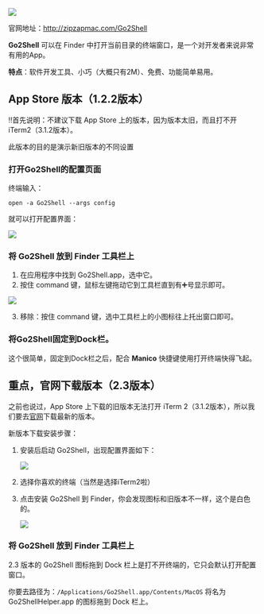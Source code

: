 ![](http://upload-images.jianshu.io/upload_images/2648731-a87cc05949b9baf5.jpg?imageMogr2/auto-orient/strip%7CimageView2/2/w/1240)

官网地址：http://zipzapmac.com/Go2Shell

**Go2Shell** 可以在 Finder 中打开当前目录的终端窗口，是一个对开发者来说非常有用的App。

**特点**：软件开发工具、小巧（大概只有2M）、免费、功能简单易用。



## App Store 版本（1.2.2版本） 

‼️首先说明：不建议下载 App Store 上的版本，因为版本太旧，而且打不开 iTerm2（3.1.2版本）。

此版本的目的是演示新旧版本的不同设置



### 打开Go2Shell的配置页面

终端输入：

```shell
open -a Go2Shell --args config
```

就可以打开配置界面：

![](http://upload-images.jianshu.io/upload_images/2648731-e790bfb03db45652.jpg?imageMogr2/auto-orient/strip%7CimageView2/2/w/1240)



### 将 Go2Shell 放到 Finder 工具栏上

1. 在应用程序中找到 Go2Shell.app，选中它。
2. 按住 command 键，鼠标左键拖动它到工具栏直到有➕号显示即可。

![](http://upload-images.jianshu.io/upload_images/2648731-45fcd29299daaf05.gif?imageMogr2/auto-orient/strip)

3. 移除：按住 command 键，选中工具栏上的小图标往上托出窗口即可。



### 将Go2Shell固定到Dock栏。 

这个很简单，固定到Dock栏之后，配合 **Manico** 快捷键使用打开终端快得飞起。



## 重点，官网下载版本（2.3版本）

之前也说过，App Store 上下载的旧版本无法打开 iTerm 2（3.1.2版本），所以我们要去[官网](http://zipzapmac.com/Go2Shell)下载最新的版本。

新版本下载安装步骤：

1. 安装后启动 Go2Shell，出现配置界面如下：

	![](http://upload-images.jianshu.io/upload_images/2648731-95a7127a40caf3b7.jpg?imageMogr2/auto-orient/strip%7CimageView2/2/w/1240)

2. 选择你喜欢的终端（当然是选择iTerm2啦）

3. 点击安装 Go2Shell 到 Finder，你会发现图标和旧版本不一样，这个是白色的。

   ![](http://upload-images.jianshu.io/upload_images/2648731-5b0db203712c3359.jpg?imageMogr2/auto-orient/strip%7CimageView2/2/w/1240)



### 将 Go2Shell 放到 Finder 工具栏上

2.3 版本的 Go2Shell 图标拖到 Dock 栏上是打不开终端的，它只会默认打开配置窗口。

你要去路径为：`/Applications/Go2Shell.app/Contents/MacOS` 将名为 Go2ShellHelper.app 的图标拖到 Dock 栏上。
